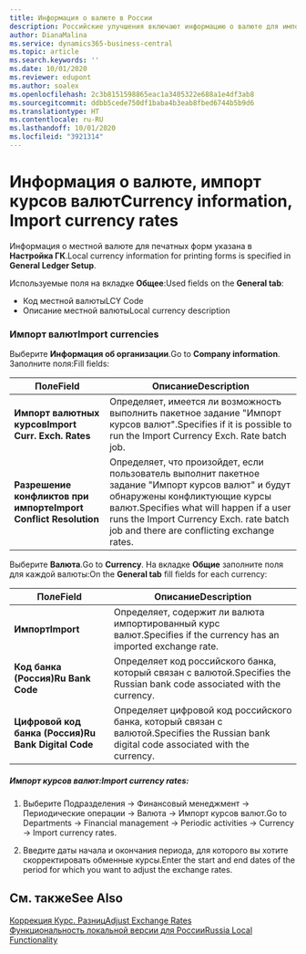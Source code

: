```yaml
---
title: Информация о валюте в России
description: Российские улучшения включают информацию о валюте для импорта курсов валют.
author: DianaMalina
ms.service: dynamics365-business-central
ms.topic: article
ms.search.keywords: ''
ms.date: 10/01/2020
ms.reviewer: edupont
ms.author: soalex
ms.openlocfilehash: 2c3b8151598865eac1a3405322e688a1e4df3ab8
ms.sourcegitcommit: ddbb5cede750df1baba4b3eab8fbed6744b5b9d6
ms.translationtype: HT
ms.contentlocale: ru-RU
ms.lasthandoff: 10/01/2020
ms.locfileid: "3921314"
---
```

# <a name="currency-information-import-currency-rates"></a><span data-ttu-id="71b57-103">Информация о валюте, импорт курсов валют</span><span class="sxs-lookup"><span data-stu-id="71b57-103">Currency information, Import currency rates</span></span>

<span data-ttu-id="71b57-104">Информация о местной валюте для печатных форм указана в **Настройка ГК**.</span><span class="sxs-lookup"><span data-stu-id="71b57-104">Local currency information for printing forms is specified in **General Ledger Setup**.</span></span>

<span data-ttu-id="71b57-105">Используемые поля на вкладке **Общее**:</span><span class="sxs-lookup"><span data-stu-id="71b57-105">Used fields on the **General tab**:</span></span>

- <span data-ttu-id="71b57-106">Код местной валюты</span><span class="sxs-lookup"><span data-stu-id="71b57-106">LCY Code</span></span>
- <span data-ttu-id="71b57-107">Описание местной валюты</span><span class="sxs-lookup"><span data-stu-id="71b57-107">Local currency description</span></span>

### <a name="import-currencies"></a><span data-ttu-id="71b57-108">Импорт валют</span><span class="sxs-lookup"><span data-stu-id="71b57-108">Import currencies</span></span>

<span data-ttu-id="71b57-109">Выберите **Информация об организации**.</span><span class="sxs-lookup"><span data-stu-id="71b57-109">Go to **Company information**.</span></span> <span data-ttu-id="71b57-110">Заполните поля:</span><span class="sxs-lookup"><span data-stu-id="71b57-110">Fill fields:</span></span>

| <span data-ttu-id="71b57-111">Поле</span><span class="sxs-lookup"><span data-stu-id="71b57-111">Field</span></span>                          | <span data-ttu-id="71b57-112">Описание</span><span class="sxs-lookup"><span data-stu-id="71b57-112">Description</span></span>                                                  |
| ------------------------------ | ------------------------------------------------------------ |
| <span data-ttu-id="71b57-113">**Импорт валютных курсов**</span><span class="sxs-lookup"><span data-stu-id="71b57-113">**Import Curr. Exch. Rates**</span></span>   | <span data-ttu-id="71b57-114">Определяет, имеется ли возможность выполнить пакетное задание "Импорт курсов валют".</span><span class="sxs-lookup"><span data-stu-id="71b57-114">Specifies if it is possible to run the Import Currency Exch. Rate batch job.</span></span> |
| <span data-ttu-id="71b57-115">**Разрешение конфликтов при импорте**</span><span class="sxs-lookup"><span data-stu-id="71b57-115">**Import Conflict Resolution**</span></span> | <span data-ttu-id="71b57-116">Определяет, что произойдет, если пользователь выполнит пакетное задание "Импорт курсов валют" и будут обнаружены конфликтующие курсы валют.</span><span class="sxs-lookup"><span data-stu-id="71b57-116">Specifies what will happen if a user runs the Import Currency Exch. rate batch job and there are conflicting exchange rates.</span></span> |

<span data-ttu-id="71b57-117">Выберите **Валюта**.</span><span class="sxs-lookup"><span data-stu-id="71b57-117">Go to **Currency**.</span></span> <span data-ttu-id="71b57-118">На вкладке **Общие** заполните поля для каждой валюты:</span><span class="sxs-lookup"><span data-stu-id="71b57-118">Оn the **General tab** fill fields for each currency:</span></span>

| <span data-ttu-id="71b57-119">Поле</span><span class="sxs-lookup"><span data-stu-id="71b57-119">Field</span></span>                    | <span data-ttu-id="71b57-120">Описание</span><span class="sxs-lookup"><span data-stu-id="71b57-120">Description</span></span>                                                  |
| ------------------------ | ------------------------------------------------------------ |
| <span data-ttu-id="71b57-121">**Импорт**</span><span class="sxs-lookup"><span data-stu-id="71b57-121">**Import**</span></span>               | <span data-ttu-id="71b57-122">Определяет, содержит ли валюта импортированный курс валют.</span><span class="sxs-lookup"><span data-stu-id="71b57-122">Specifies if the currency has an imported exchange rate.</span></span>     |
| <span data-ttu-id="71b57-123">**Код банка (Россия)**</span><span class="sxs-lookup"><span data-stu-id="71b57-123">**Ru Bank Code**</span></span>         | <span data-ttu-id="71b57-124">Определяет код российского банка, который связан с валютой.</span><span class="sxs-lookup"><span data-stu-id="71b57-124">Specifies the Russian bank code associated with the currency.</span></span> |
| <span data-ttu-id="71b57-125">**Цифровой код банка (Россия)**</span><span class="sxs-lookup"><span data-stu-id="71b57-125">**Ru Bank Digital Code**</span></span> | <span data-ttu-id="71b57-126">Определяет цифровой код российского банка, который связан с валютой.</span><span class="sxs-lookup"><span data-stu-id="71b57-126">Specifies the Russian bank digital code associated with the currency.</span></span> |

##### <a name="import-currency-rates"></a><span data-ttu-id="71b57-127">Импорт курсов валют:</span><span class="sxs-lookup"><span data-stu-id="71b57-127">Import currency rates:</span></span>

1. <span data-ttu-id="71b57-128">Выберите Подразделения -> Финансовый менеджмент -> Периодические операции -> Валюта -> Импорт курсов валют.</span><span class="sxs-lookup"><span data-stu-id="71b57-128">Go to Departments -> Financial management -> Periodic activities -> Currency -> Import currency rates.</span></span>

2. <span data-ttu-id="71b57-129">Введите даты начала и окончания периода, для которого вы хотите скорректировать обменные курсы.</span><span class="sxs-lookup"><span data-stu-id="71b57-129">Enter the start and end dates of the period for which you want to adjust the exchange rates.</span></span>

## <a name="see-also"></a><span data-ttu-id="71b57-130">См. также</span><span class="sxs-lookup"><span data-stu-id="71b57-130">See Also</span></span>

[<span data-ttu-id="71b57-131">Коррекция Курс. Разниц</span><span class="sxs-lookup"><span data-stu-id="71b57-131">Adjust Exchange Rates</span></span>](Adjust-Exchange-Rates.md)  
[<span data-ttu-id="71b57-132">Функциональность локальной версии для России</span><span class="sxs-lookup"><span data-stu-id="71b57-132">Russia Local Functionality</span></span>](russia-local-functionality.md)  
